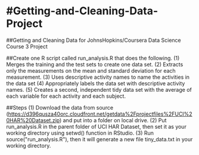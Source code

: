 #Getting-and-Cleaning-Data-Project
=================================

##Getting and Cleaning Data for JohnsHopkins/Coursera Data Science Course 3 Project

##Create one R script called run_analysis.R that does the following.
	(1) Merges the training and the test sets to create one data set.
	(2) Extracts only the measurements on the mean and standard deviation for each measurement.
	(3) Uses descriptive activity names to name the activities in the data set
	(4) Appropriately labels the data set with descriptive activity names.
	(5) Creates a second, independent tidy data set with the average of each variable for each activity and each subject.

##Steps
	(1) Download the data from source (https://d396qusza40orc.cloudfront.net/getdata%2Fprojectfiles%2FUCI%20HAR%20Dataset.zip) and put into a folder on local drive. 
	(2) Put run_analysis.R in the parent folder of UCI HAR Dataset, then set it as your working directory using setwd() function in RStudio.
	(3) Run source("run_analysis.R"), then it will generate a new file tiny_data.txt in your working directory.


